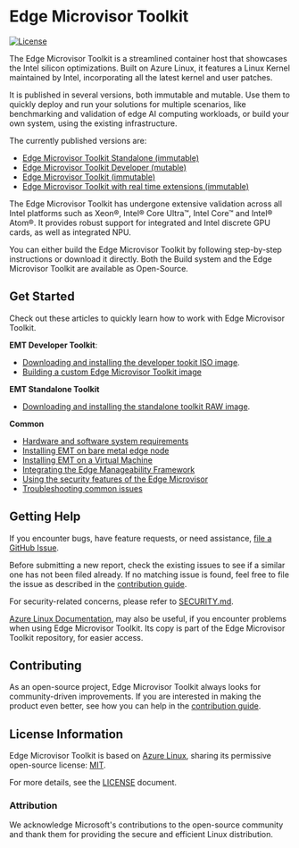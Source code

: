 # Edge Microvisor Toolkit

[![License](https://img.shields.io/badge/License-MIT-blue.svg)](./LICENSE)

The Edge Microvisor Toolkit is a streamlined container host that
showcases the Intel silicon optimizations. Built on Azure Linux, it features a
Linux Kernel maintained by Intel, incorporating all the latest kernel and user
patches.

It is published in several versions, both immutable and mutable. Use them to
quickly deploy and run your solutions for multiple scenarios, like benchmarking
and validation of edge AI computing workloads, or build your own system, using
the existing infrastructure.

The currently published versions are:

* [Edge Microvisor Toolkit Standalone (immutable)](https://edgesoftwarecatalog.intel.com/details/?microserviceType=recipe&microserviceNameForUrl=edge-microvisor-toolkit-standalone-node)
* [Edge Microvisor Toolkit Developer (mutable)](https://edgesoftwarecatalog.intel.com/details/?microserviceType=recipe&microserviceNameForUrl=edge--microvisor-toolkit-development-node)
* [Edge Microvisor Toolkit (immutable)](https://github.com/open-edge-platform/edge-manageability-framework)
* [Edge Microvisor Toolkit with real time extensions (immutable)](https://github.com/open-edge-platform/edge-manageability-framework)

The Edge Microvisor Toolkit has undergone extensive validation across all Intel
platforms such as  Xeon®, Intel® Core Ultra™, Intel Core™ and Intel® Atom®. It
provides robust support for integrated and Intel discrete GPU cards, as well as
integrated NPU.

You can either build the Edge Microvisor Toolkit by following step-by-step
instructions or download it directly. Both the Build system and the Edge Microvisor
Toolkit are available as Open-Source.

## Get Started

Check out these articles to quickly learn how to work with Edge Microvisor Toolkit.

**EMT Developer Toolkit**: 

* [Downloading and installing the developer tookit ISO image](./docs/developer-guide/get-started.md#edge-microvisor-toolkit-developer).
* [Building a custom Edge Microvisor Toolkit image](./docs/developer-guide/get-started/building-howto.md)

**EMT Standalone Toolkit**

* [Downloading and installing the standalone toolkit RAW image]( ./docs/developer-guide/get-started.md#edge-microvisor-toolkit-standalone).

**Common**

* [Hardware and software system requirements](./docs/developer-guide/system-requirements.md)
* [Installing EMT on bare metal edge node](./docs/developer-guide/get-started/installation-howto.md#bare-metal-with-iso)
* [Installing EMT on a Virtual Machine](./docs/developer-guide/get-started/installation-howto.md#virtual-machine-with-hyper-v)
* [Integrating the Edge Manageability Framework](./docs/developer-guide/deployment-edge-orchestrator.md)
* [Using the security features of the Edge Microvisor](./docs/developer-guide/security.md)
* [Troubleshooting common issues](./docs/developer-guide/troubleshooting.md)

## Getting Help

If you encounter bugs, have feature requests, or need assistance,
[file a GitHub Issue](https://github.com/open-edge-platform/edge-microvisor-toolkit/issues).

Before submitting a new report, check the existing issues to see if a similar one has not
been filed already. If no matching issue is found, feel free to file the issue as described
in the [contribution guide](./docs/developer-guide/contribution.md).

For security-related concerns, please refer to [SECURITY.md](./SECURITY.md).

[Azure Linux Documentation](toolkit/docs/), may also be useful, if you encounter
problems when using Edge Microvisor Toolkit. Its copy is part of the Edge
Microvisor Toolkit repository, for easier access.

## Contributing

As an open-source project, Edge Microvisor Toolkit always looks for community-driven
improvements. If you are interested in making the product even better, see how you can
help in the [contribution guide](./docs/developer-guide/contribution.md).

## License Information

Edge Microvisor Toolkit is based on [Azure Linux](https://github.com/microsoft/azurelinux),
sharing its permissive open-source license:
[MIT](https://github.com/microsoft/azurelinux/blob/3.0/LICENSE).

For more details, see the [LICENSE](./LICENSE) document.

### Attribution

We acknowledge Microsoft's contributions to the open-source community and thank
them for providing the secure and efficient Linux distribution.
